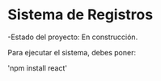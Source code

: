 <h1>Sistema de Registros</h1>

-Estado del proyecto: En construcción.

Para ejecutar el sistema, debes poner:

'npm install react'
